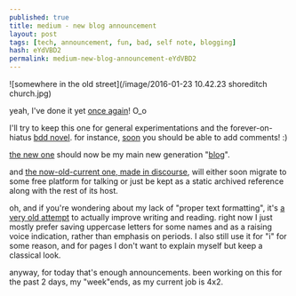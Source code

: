 ```yaml
---
published: true
title: medium - new blog announcement
layout: post
tags: [tech, announcement, fun, bad, self note, blogging]
hash: eYdVBD2
permalink: medium-new-blog-announcement-eYdVBD2
---
```

![somewhere in the old street](/image/2016-01-23 10.42.23 shoreditch church.jpg)

yeah, I've done it yet [once again](/2015/12/25/new-blog-platform-once-again.html)! O_o

I'll try to keep this one for general experimentations and the forever-on-hiatus [bdd novel](https://github.com/cauerego/cauerego.github.io#bdd-novel). for instance, [soon](https://github.com/cauerego/cauerego.github.io/issues/7) you should be able to add comments! :)

[the new one](https://medium.cregox.com) should now be my main new generation "[blog](https://cregox.com/blog)".

and [the now-old-current one, made in discourse](https://talk.cregox.com/c/blog), will either soon migrate to some free platform for talking or just be kept as a static archived reference along with the rest of its host.

oh, and if you're wondering about my lack of "proper text formatting", it's [a very old attempt](https://medium.com/cregox/esperanca-ultima-e90ebcf86733#.xsl3j7kop) to actually improve writing and reading. right now I just mostly prefer saving uppercase letters for some names and as a raising voice indication, rather than emphasis on periods. I also still use it for "i" for some reason, and for pages I don't want to explain myself but keep a classical look.

anyway, for today that's enough announcements. been working on this for the past 2 days, my "week"ends, as my current job is 4x2.
